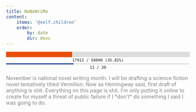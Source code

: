 ```yaml
---
title: NaNoWriMo
content:
    items: '@self.children'
    order:
        by: date
        dir: desc
---
```


<div style="margin: auto; text-align: center; width: 100%;" title="35.82%"><div style="text-align: left; margin: 2px auto; font-size: 0px; line-height: 0px; background: #DDDDDD; overflow: hidden; "><div style="font-size: 0px; line-height: 0px; height: 15px; min-width: 0%; max-width: 35.82%; width: 35.82%; background: #E84F02; "><!----></div></div><div style="font-size: 8pt; font-family: monospace; ">17911 &#47; 50000 (35.82%)</div></div>

<div style="margin: auto; text-align: center; width: 100%;" title="36.67%"><div style="text-align: left; margin: 2px auto; font-size: 0px; line-height: 0px; background: #DDDDDD; overflow: hidden; "><div style="font-size: 0px; line-height: 0px; height: 3px; min-width: 0%; max-width: 36.67%; width: 36.67%; background: #1D3D8D; "><!----></div></div><div style="font-size: 8pt; font-family: monospace; ">11 &#47; 30</div></div>

<p style="color: gray">November is national novel writing month. I will be drafting a science fiction novel tentatively titled Vermilion. Now as Hemingway said, first draft of anything is shit. Everything on this page is shit. I'm only putting it online to create for myself a threat of public failure if I *don't* do something I said I was going to do.</p>
